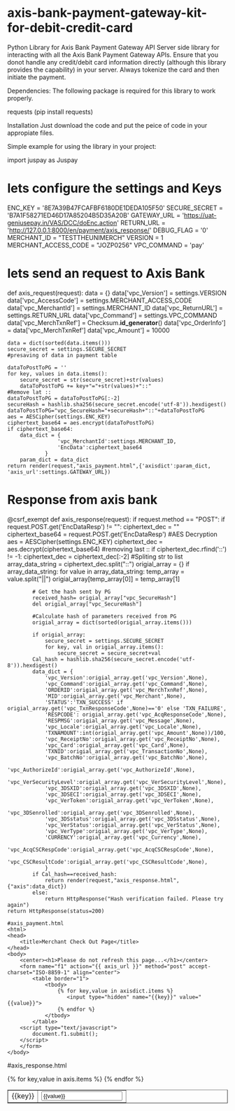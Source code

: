 # axis-bank-payment-gateway-kit-for-debit-credit-card
Python Library for Axis Bank Payment Gateway API
Server side library for interacting with all the Axis Bank Payment Gateway APIs. Ensure that you donot handle any credit/debit card information directly (although this library provides the capability) in your server. Always tokenize the card and then initiate the payment.

Dependencies:
The following package is required for this library to work properly.

requests (pip install requests)

Installation
Just download the code and put the peice of code in your appropiate files.

Simple example for using the library in your project:

import juspay as Juspay

# lets configure the settings and Keys
ENC_KEY = '8E7A39B47FCAFBF6180DE1DEDA105F50'
SECURE_SECRET = 'B7A1F58271ED46D17A85204B5D35A20B'
GATEWAY_URL = 'https://uat-geniusepay.in/VAS/DCC/doEnc.action'
RETURN_URL = 'http://127.0.0.1:8000/en/payment/axis_response/'
DEBUG_FLAG = '0'
MERCHANT_ID = "TESTTHEUNIMERCH"
VERSION = 1
MERCHANT_ACCESS_CODE = "JOZP0256"
VPC_COMMAND = 'pay'

# lets send an request to Axis Bank
def axis_request(request):
    data = {}
    data['vpc_Version'] = settings.VERSION
    data['vpc_AccessCode'] = settings.MERCHANT_ACCESS_CODE
    data['vpc_MerchantId'] = settings.MERCHANT_ID
    data['vpc_ReturnURL'] = settings.RETURN_URL
    data['vpc_Command'] = settings.VPC_COMMAND
    data['vpc_MerchTxnRef'] = Checksum.__id_generator__()
    data['vpc_OrderInfo'] = data['vpc_MerchTxnRef']
    data['vpc_Amount'] = 10000
    
    data = dict(sorted(data.items()))
    secure_secret = settings.SECURE_SECRET
    #presaving of data in payment table
    
    dataToPostToPG = ''
    for key, values in data.items():
        secure_secret = str(secure_secret)+str(values)
        dataToPostToPG += key+"="+str(values)+"::"
    #Remove lat ::
    dataToPostToPG = dataToPostToPG[:-2]
    secureHash = hashlib.sha256(secure_secret.encode('utf-8')).hexdigest()
    dataToPostToPG="vpc_SecureHash="+secureHash+"::"+dataToPostToPG
    aes = AESCipher(settings.ENC_KEY)
    ciphertext_base64 = aes.encrypt(dataToPostToPG)
    if ciphertext_base64:
        data_dict = {
                    'vpc_MerchantId':settings.MERCHANT_ID,
                    'EncData':ciphertext_base64
                }
        param_dict = data_dict
    return render(request,"axis_payment.html",{'axisdict':param_dict, 'axis_url':settings.GATEWAY_URL})
    
   # Response from axis bank
   @csrf_exempt
def axis_response(request):
    if request.method == "POST":
        if request.POST.get('EncDataResp') != "":
            ciphertext_dec = ""
            ciphertext_base64 = request.POST.get('EncDataResp')
            #AES Decryption
            aes = AESCipher(settings.ENC_KEY)
            ciphertext_dec = aes.decrypt(ciphertext_base64)
            #removing last ::
            if ciphertext_dec.rfind('::') != -1:
                ciphertext_dec = ciphertext_dec[:-2]
            #Spliting str to list 
            array_data_string = ciphertext_dec.split("::")
            origial_array = {}
            if array_data_string:
                for value in array_data_string:
                    temp_array = value.split("||")
                    origial_array[temp_array[0]] = temp_array[1]
                    
            # Get the hash sent by PG 
            received_hash= origial_array["vpc_SecureHash"]
            del origial_array["vpc_SecureHash"]
            
            #Calculate hash of parameters received from PG
            origial_array = dict(sorted(origial_array.items()))
            
            if origial_array:
                secure_secret = settings.SECURE_SECRET
                for key, val in origial_array.items():
                    secure_secret = secure_secret+val
            Cal_hash = hashlib.sha256(secure_secret.encode('utf-8')).hexdigest()
            data_dict = {
                'vpc_Version':origial_array.get('vpc_Version',None),
                'vpc_Command':origial_array.get('vpc_Command',None),
                'ORDERID':origial_array.get('vpc_MerchTxnRef',None),
                'MID':origial_array.get('vpc_Merchant',None),
                'STATUS':'TXN_SUCCESS' if origial_array.get('vpc_TxnResponseCode',None)=='0' else 'TXN_FAILURE',
                'RESPCODE': origial_array.get('vpc_AcqResponseCode',None),
                'RESPMSG':origial_array.get('vpc_Message',None),
                'vpc_Locale':origial_array.get('vpc_Locale',None),
                'TXNAMOUNT':int(origial_array.get('vpc_Amount',None))/100,
                'vpc_ReceiptNo':origial_array.get('vpc_ReceiptNo',None),
                'vpc_Card':origial_array.get('vpc_Card',None),
                'TXNID':origial_array.get('vpc_TransactionNo',None),
                'vpc_BatchNo':origial_array.get('vpc_BatchNo',None),
                'vpc_AuthorizeId':origial_array.get('vpc_AuthorizeId',None),
                'vpc_VerSecurityLevel':origial_array.get('vpc_VerSecurityLevel',None),
                'vpc_3DSXID':origial_array.get('vpc_3DSXID',None),
                'vpc_3DSECI':origial_array.get('vpc_3DSECI',None),
                'vpc_VerToken':origial_array.get('vpc_VerToken',None),
                'vpc_3DSenrolled':origial_array.get('vpc_3DSenrolled',None),
                'vpc_3DSstatus':origial_array.get('vpc_3DSstatus',None),
                'vpc_VerStatus':origial_array.get('vpc_VerStatus',None),
                'vpc_VerType':origial_array.get('vpc_VerType',None),
                'CURRENCY':origial_array.get('vpc_Currency',None),
                'vpc_AcqCSCRespCode':origial_array.get('vpc_AcqCSCRespCode',None),
                'vpc_CSCResultCode':origial_array.get('vpc_CSCResultCode',None),
                }
            if Cal_hash==received_hash:
                return render(request,"axis_response.html",{"axis":data_dict})
            else:
                return HttpResponse("Hash verification failed. Please try again")
    return HttpResponse(status=200)
    
    #axis_payment.html
    <html>
    <head>
        <title>Merchant Check Out Page</title>
    </head>
    <body>
        <center><h1>Please do not refresh this page...</h1></center>
        <form name="f1" action="{{ axis_url }}" method="post" accept-charset="ISO-8859-1" align="center">
            <table border="1">
                <tbody>
                    {% for key,value in axisdict.items %}
                       <input type="hidden" name="{{key}}" value="{{value}}">
                    {% endfor %}
                </tbody>
            </table>
        <script type="text/javascript">
            document.f1.submit();
        </script>
        </form>
    </body>
</html>

#axis_response.html
<html>
    <body>
            <table border="1">
                <tbody>
                    {% for key,value in axis.items %}
                        <tr><td><label>{{key}}</label></td><td>
                        <input type="text" name="{{key}}" value="{{value}}">
                        </td></tr>
                    {% endfor %}
                </tbody>
            </table>
    </body>
</html>
